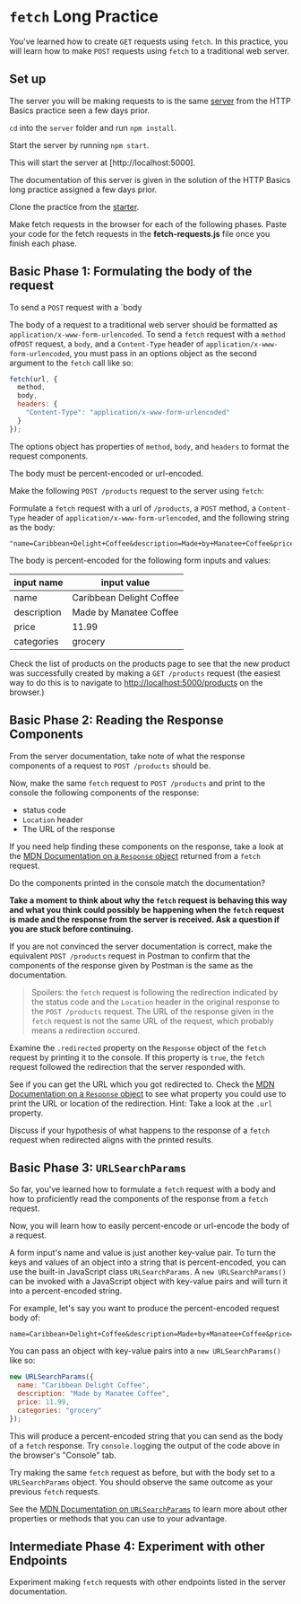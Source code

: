 # `fetch` Long Practice

You've learned how to create `GET` requests using `fetch`. In this practice, you
will learn how to make `POST` requests using `fetch` to a traditional web
server.

## Set up

The server you will be making requests to is the same [server] from the
HTTP Basics practice seen a few days prior.

`cd` into the `server` folder and run `npm install`.

Start the server by running `npm start`.

This will start the server at [http://localhost:5000].

The documentation of this server is given in the solution of the HTTP Basics
long practice assigned a few days prior.

Clone the practice from the [starter].

Make fetch requests in the browser for each of the following phases. Paste your
code for the fetch requests in the __fetch-requests.js__ file once you finish
each phase.

## Basic Phase 1: Formulating the body of the request

To send a `POST` request with a `body

The body of a request to a traditional web server should be formatted as
`application/x-www-form-urlencoded`. To send a `fetch` request with a `method`
of`POST` request, a `body`, and a `Content-Type` header of
`application/x-www-form-urlencoded`, you must pass in an options object as the
second argument to the `fetch` call like so:

```js
fetch(url, {
  method,
  body,
  headers: {
    "Content-Type": "application/x-www-form-urlencoded"
  }
});
```

The options object has properties of `method`, `body`, and `headers` to format
the request components.

The body must be percent-encoded or url-encoded.

Make the following `POST /products` request to the server using `fetch`:

Formulate a `fetch` request with a url of `/products`, a `POST` method, a
`Content-Type` header of `application/x-www-form-urlencoded`, and the following
string as the body:

```plaintext
"name=Caribbean+Delight+Coffee&description=Made+by+Manatee+Coffee&price=11%2E99&categories=grocery"
```

The body is percent-encoded for the following form inputs and values:

| input name  | input value              |
| ----------- | ------------------------ |
| name        | Caribbean Delight Coffee |
| description | Made by Manatee Coffee   |
| price       | 11.99                    |
| categories  | grocery                  |

Check the list of products on the products page to see that the new product
was successfully created by making a `GET /products` request (the easiest way to
do this is to navigate to [http://localhost:5000/products] on the browser.)

## Basic Phase 2: Reading the Response Components

From the server documentation, take note of what the response components of a
request to `POST /products` should be.

Now, make the same `fetch` request to `POST /products` and print to the console
the following components of the response:

- status code
- `Location` header
- The URL of the response

If you need help finding these components on the response, take a look at the
[MDN Documentation on a `Response` object] returned from a `fetch` request.

Do the components printed in the console match the documentation?

**Take a moment to think about why the `fetch` request is behaving this way and
what you think could possibly be happening when the `fetch` request is made
and the response from the server is received. Ask a question if you are stuck
before continuing.**

If you are not convinced the server documentation is correct, make the
equivalent `POST /products` request in Postman to confirm that the components of
the response given by Postman is the same as the documentation.

> Spoilers: the `fetch` request is following the redirection indicated by the
> status code and the `Location` header in the original response to the
> `POST /products` request. The URL of the response given in the `fetch` request
> is not the same URL of the request, which probably means a redirection
> occured.

Examine the `.redirected` property on the `Response` object of the `fetch`
request by printing it to the console. If this property is `true`, the `fetch`
request followed the redirection that the server responded with.

See if you can get the URL which you got redirected to. Check the [MDN
Documentation on a `Response` object] to see what property you could use to
print the URL or location of the redirection. Hint: Take a look at the `.url`
property.

Discuss if your hypothesis of what happens to the response of a `fetch` request
when redirected aligns with the printed results.

## Basic Phase 3: `URLSearchParams`

So far, you've learned how to formulate a `fetch` request with a body and how to
proficiently read the components of the response from a `fetch` request.

Now, you will learn how to easily percent-encode or url-encode the body of a
request.

A form input's name and value is just another key-value pair. To turn the keys
and values of an object into a string that is percent-encoded, you can use the
built-in JavaScript class `URLSearchParams`. A `new URLSearchParams()` can be
invoked with a JavaScript object with key-value pairs and will turn it into
a percent-encoded string.

For example, let's say you want to produce the percent-encoded request body of:

```plaintext
name=Caribbean+Delight+Coffee&description=Made+by+Manatee+Coffee&price=11%2E99&categories=grocery
```

You can pass an object with key-value pairs into a `new URLSearchParams()` like
so:

```js
new URLSearchParams({
  name: "Caribbean Delight Coffee",
  description: "Made by Manatee Coffee",
  price: 11.99,
  categories: "grocery"
});
```

This will produce a percent-encoded string that you can send as the body of a
`fetch` response. Try `console.log`ging the output of the code above in the
browser's "Console" tab.

Try making the same `fetch` request as before, but with the body set to a
`URLSearchParams` object. You should observe the same outcome as your
previous `fetch` requests.

See the [MDN Documentation on `URLSearchParams`] to learn more about other
properties or methods that you can use to your advantage.

## Intermediate Phase 4: Experiment with other Endpoints

Experiment making `fetch` requests with other endpoints listed in the server
documentation.

[server]: https://github.com/appacademy/practice-for-week-08-http-basics-long-practice
[starter]: https://github.com/appacademy/practice-for-week-08-fetch-long-practice
[MDN Documentation on a `Request` object]: https://developer.mozilla.org/en-US/docs/Web/API/Request
[MDN Documentation on a `Response` object]: https://developer.mozilla.org/en-US/docs/Web/API/Request
[MDN Documentation on `URLSearchParams`]: https://developer.mozilla.org/en-US/docs/Web/API/URLSearchParams
[http://localhost:5000/products]: http://localhost:5000/products